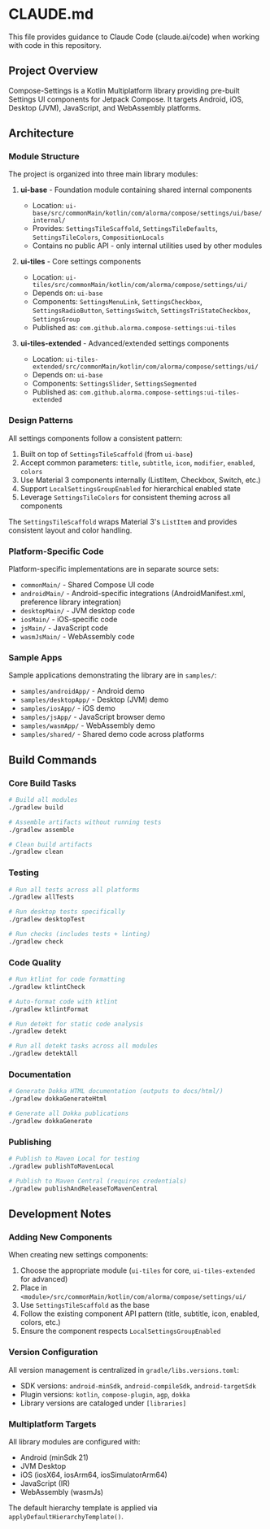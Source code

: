 # CLAUDE.md

This file provides guidance to Claude Code (claude.ai/code) when working with code in this repository.

## Project Overview

Compose-Settings is a Kotlin Multiplatform library providing pre-built Settings UI components for Jetpack Compose. It targets Android, iOS, Desktop (JVM), JavaScript, and WebAssembly platforms.

## Architecture

### Module Structure

The project is organized into three main library modules:

1. **ui-base** - Foundation module containing shared internal components
   - Location: `ui-base/src/commonMain/kotlin/com/alorma/compose/settings/ui/base/internal/`
   - Provides: `SettingsTileScaffold`, `SettingsTileDefaults`, `SettingsTileColors`, `CompositionLocals`
   - Contains no public API - only internal utilities used by other modules

2. **ui-tiles** - Core settings components
   - Location: `ui-tiles/src/commonMain/kotlin/com/alorma/compose/settings/ui/`
   - Depends on: `ui-base`
   - Components: `SettingsMenuLink`, `SettingsCheckbox`, `SettingsRadioButton`, `SettingsSwitch`, `SettingsTriStateCheckbox`, `SettingsGroup`
   - Published as: `com.github.alorma.compose-settings:ui-tiles`

3. **ui-tiles-extended** - Advanced/extended settings components
   - Location: `ui-tiles-extended/src/commonMain/kotlin/com/alorma/compose/settings/ui/`
   - Depends on: `ui-base`
   - Components: `SettingsSlider`, `SettingsSegmented`
   - Published as: `com.github.alorma.compose-settings:ui-tiles-extended`

### Design Patterns

All settings components follow a consistent pattern:

1. Built on top of `SettingsTileScaffold` (from `ui-base`)
2. Accept common parameters: `title`, `subtitle`, `icon`, `modifier`, `enabled`, `colors`
3. Use Material 3 components internally (ListItem, Checkbox, Switch, etc.)
4. Support `LocalSettingsGroupEnabled` for hierarchical enabled state
5. Leverage `SettingsTileColors` for consistent theming across all components

The `SettingsTileScaffold` wraps Material 3's `ListItem` and provides consistent layout and color handling.

### Platform-Specific Code

Platform-specific implementations are in separate source sets:
- `commonMain/` - Shared Compose UI code
- `androidMain/` - Android-specific integrations (AndroidManifest.xml, preference library integration)
- `desktopMain/` - JVM desktop code
- `iosMain/` - iOS-specific code
- `jsMain/` - JavaScript code
- `wasmJsMain/` - WebAssembly code

### Sample Apps

Sample applications demonstrating the library are in `samples/`:
- `samples/androidApp/` - Android demo
- `samples/desktopApp/` - Desktop (JVM) demo
- `samples/iosApp/` - iOS demo
- `samples/jsApp/` - JavaScript browser demo
- `samples/wasmApp/` - WebAssembly demo
- `samples/shared/` - Shared demo code across platforms

## Build Commands

### Core Build Tasks
```bash
# Build all modules
./gradlew build

# Assemble artifacts without running tests
./gradlew assemble

# Clean build artifacts
./gradlew clean
```

### Testing
```bash
# Run all tests across all platforms
./gradlew allTests

# Run desktop tests specifically
./gradlew desktopTest

# Run checks (includes tests + linting)
./gradlew check
```

### Code Quality
```bash
# Run ktlint for code formatting
./gradlew ktlintCheck

# Auto-format code with ktlint
./gradlew ktlintFormat

# Run detekt for static code analysis
./gradlew detekt

# Run all detekt tasks across all modules
./gradlew detektAll
```

### Documentation
```bash
# Generate Dokka HTML documentation (outputs to docs/html/)
./gradlew dokkaGenerateHtml

# Generate all Dokka publications
./gradlew dokkaGenerate
```

### Publishing
```bash
# Publish to Maven Local for testing
./gradlew publishToMavenLocal

# Publish to Maven Central (requires credentials)
./gradlew publishAndReleaseToMavenCentral
```

## Development Notes

### Adding New Components

When creating new settings components:
1. Choose the appropriate module (`ui-tiles` for core, `ui-tiles-extended` for advanced)
2. Place in `<module>/src/commonMain/kotlin/com/alorma/compose/settings/ui/`
3. Use `SettingsTileScaffold` as the base
4. Follow the existing component API pattern (title, subtitle, icon, enabled, colors, etc.)
5. Ensure the component respects `LocalSettingsGroupEnabled`

### Version Configuration

All version management is centralized in `gradle/libs.versions.toml`:
- SDK versions: `android-minSdk`, `android-compileSdk`, `android-targetSdk`
- Plugin versions: `kotlin`, `compose-plugin`, `agp`, `dokka`
- Library versions are cataloged under `[libraries]`

### Multiplatform Targets

All library modules are configured with:
- Android (minSdk 21)
- JVM Desktop
- iOS (iosX64, iosArm64, iosSimulatorArm64)
- JavaScript (IR)
- WebAssembly (wasmJs)

The default hierarchy template is applied via `applyDefaultHierarchyTemplate()`.